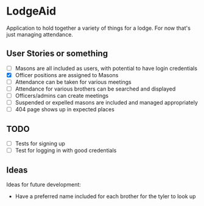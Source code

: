 # LodgeAid

Application to hold together a variety of things for a lodge. For now that's just managing attendance.

## User Stories or something

- [ ] Masons are all included as users, with potential to have login credentials
- [x] Officer positions are assigned to Masons
- [ ] Attendance can be taken for various meetings
- [ ] Attendance for various brothers can be searched and displayed
- [ ] Officers/admins can create meetings
- [ ] Suspended or expelled masons are included and managed appropriately
- [ ] 404 page shows up in expected places

## TODO

- [ ] Tests for signing up
- [ ] Test for logging in with good credentials

## Ideas

Ideas for future development:

* Have a preferred name included for each brother for the tyler to look up